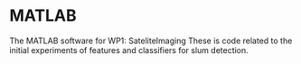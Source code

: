 # MATLAB
The MATLAB software for WP1: SateliteImaging
These is code related to the initial experiments of features and classifiers for slum detection.